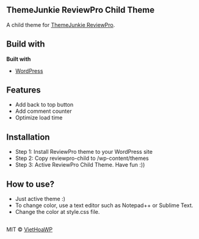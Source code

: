 ## ThemeJunkie ReviewPro Child Theme
A child theme for [ThemeJunkie ReviewPro](https://www.theme-junkie.com/themes/reviewpro/).

## Build with
<b>Built with</b>
- [WordPress](https://wordpress.org)

## Features
- Add back to top button
- Add comment counter
- Optimize load time

## Installation
- Step 1: Install ReviewPro theme to your WordPress site 
- Step 2: Copy reviewpro-child to /wp-content/themes
- Step 3: Active ReviewPro Child Theme. Have fun :))

## How to use?
- Just active theme :)
- To change color, use a text editor such as Notepad++ or Sublime Text.
- Change the color at style.css file.

##
MIT © [VietHoaWP](https://viethoawp.blog)